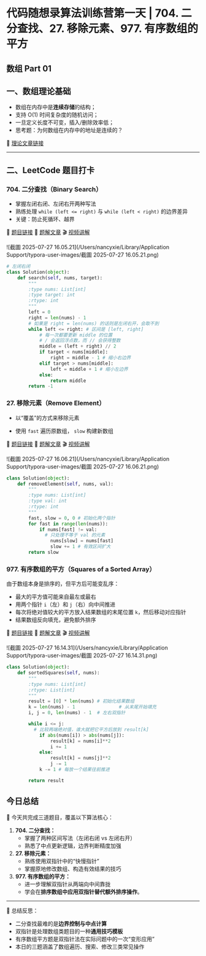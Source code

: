 # 代码随想录算法训练营第一天 | 704. 二分查找、27. 移除元素、977. 有序数组的平方

## 数组 Part 01

## 一、数组理论基础

- 数组在内存中是**连续存储**的结构；
- 支持 O(1) 时间复杂度的随机访问；
- 一旦定义长度不可变，插入/删除效率低；
- 思考题：为何数组在内存中的地址是连续的？

📖 [理论文章链接](https://programmercarl.com/%E6%95%B0%E7%BB%84%E7%90%86%E8%AE%BA%E5%9F%BA%E7%A1%80.html)

---

## 二、LeetCode 题目打卡

### 704. 二分查找（Binary Search）

- 掌握左闭右闭、左闭右开两种写法
- 熟练处理 `while (left <= right)` 与 `while (left < right)` 的边界差异
- 关键：防止死循环、越界

🔗 [题目链接](https://leetcode.cn/problems/binary-search/) 
📖 [题解文章](https://programmercarl.com/0704.%E4%BA%8C%E5%88%86%E6%9F%A5%E6%89%BE.html) 
🎬 [视频讲解](https://www.bilibili.com/video/BV1fA4y1o715)

![截圖 2025-07-27 16.05.21](/Users/nancyxie/Library/Application Support/typora-user-images/截圖 2025-07-27 16.05.21.png)

```python
# 左闭右闭
class Solution(object):
    def search(self, nums, target):
        """
        :type nums: List[int]
        :type target: int
        :rtype: int
        """
        left = 0
        right = len(nums) - 1
        # 如果是 right = len(nums) 的话则是左闭右开，会取不到
        while left <= right: # 区间是 [left, right]
            # 每一次都要更新 middle 的位置
            # / 会返回浮点数，而 // 会获得整数
            middle = (left + right) // 2
            if target < nums[middle]:
                right = middle - 1 # 缩小右边界
            elif target > nums[middle]:
                left = middle + 1 # 缩小左边界
            else:
                return middle
        return -1
```

### 27. 移除元素（Remove Element）

- 以“覆盖”的方式来移除元素

- 使用 `fast` 遍历原数组， `slow` 构建新数组

🔗 [题目链接](https://leetcode.cn/problems/remove-element/)
📖 [题解文章]([https://programmercarl.com/0027.%E7%A7%BB%E9%99%A4%E5%85%83%E7%B4%A0.html](https://programmercarl.com/0027.移除元素.html))
🎬 [视频讲解](https://www.bilibili.com/video/BV12A4y1Z7LP )

![截圖 2025-07-27 16.06.21](/Users/nancyxie/Library/Application Support/typora-user-images/截圖 2025-07-27 16.06.21.png)

```python
class Solution(object):
    def removeElement(self, nums, val):
        """
        :type nums: List[int]
        :type val: int
        :rtype: int
        """
        fast, slow = 0, 0 # 初始化两个指针
        for fast in range(len(nums)):
            if nums[fast] != val:
              # 只处理不等于 val 的元素
                nums[slow] = nums[fast]
                slow += 1 # 有效区间扩大
        return slow
```

### 977. 有序数组的平方（Squares of a Sorted Array）

由于数组本身是排序的，但平方后可能变乱序：
- 最大的平方值可能来自最左或最右
- 用两个指针 `i`（左）和 `j`（右）向中间推进
- 每次将绝对值较大的平方放入结果数组的末尾位置 `k`，然后移动对应指针
- 结果数组反向填充，避免额外排序

🔗 [题目链接](https://leetcode.cn/problems/squares-of-a-sorted-array/)
📖 [题解文章]([https://programmercarl.com/0977.%E6%9C%89%E5%BA%8F%E6%95%B0%E7%BB%84%E7%9A%84%E5%B9%B3%E6%96%B9.html](https://programmercarl.com/0977.有序数组的平方.html))
🎬 [视频讲解](https://www.bilibili.com/video/BV1QB4y1D7ep )

![截圖 2025-07-27 16.14.31](/Users/nancyxie/Library/Application Support/typora-user-images/截圖 2025-07-27 16.14.31.png)

```Python
class Solution(object):
    def sortedSquares(self, nums):
        """
        :type nums: List[int]
        :rtype: List[int]
        """
        result = [0] * len(nums) # 初始化结果数组
        k = len(nums) - 1				 # 从末尾开始填充
        i, j = 0, len(nums) - 1  # 左右双指针

        while i <= j:
          # 比较两端绝对值，谁大就把它平方后放到 result[k]
            if abs(nums[i]) > abs(nums[j]):
                result[k] = nums[i]**2
                i += 1
            else:
                result[k] = nums[j]**2
                j -= 1
            k -= 1 # 每放一个结果往前推进

        return result
```

## 今日总结
📌 今天共完成三道题目，覆盖以下算法核心：

1. **704. 二分查找：**
   - 掌握了两种区间写法（左闭右闭 vs 左闭右开）
   - 熟悉了中点更新逻辑，边界判断精度加强
2. **27. 移除元素：**
   - 熟练使用双指针中的“快慢指针”
   - 掌握原地修改数组、构造有效结果的技巧
3. **977. 有序数组的平方：**
   - 进一步理解双指针从两端向中间靠拢
   - 学会在**排序数组中应用双指针替代额外排序操作**。

------

🧠 总结反思：

- 二分查找最难的是**边界控制与中点计算**
- 双指针是处理数组类题目的一种**通用技巧模板**
- 有序数组平方题是双指针法在实际问题中的一次“变形应用”
- 本日的三题涵盖了数组遍历、搜索、修改三类常见操作